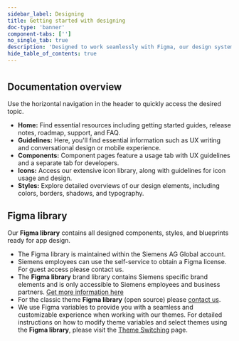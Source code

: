 ```yaml
---
sidebar_label: Designing
title: Getting started with designing
doc-type: 'banner'
component-tabs: ['']
no_single_tab: true
description: 'Designed to work seamlessly with Figma, our design system offers a streamlined workflow for UX designers and is kept in sync with the implementation. The documentation provides integrated information for both designers and developers, fostering a collaborative and efficient approach to app design.'
hide_table_of_contents: true
---
```


#

## Documentation overview

Use the horizontal navigation in the header to quickly access the desired topic.

- **Home:** Find essential resources including getting started guides, release notes, roadmap, support, and FAQ.
- **Guidelines:** Here, you'll find essential information such as UX writing and conversational design or mobile experience.
- **Components:** Component pages feature a usage tab with UX guidelines and a separate tab for developers.
- **Icons:** Access our extensive icon library, along with guidelines for icon usage and design.
- **Styles:** Explore detailed overviews of our design elements, including colors, borders, shadows, and typography.

## Figma library

Our **Figma library** contains all designed components, styles, and blueprints ready for app design.

- The Figma library is maintained within the Siemens AG Global account.
- Siemens employees can use the self-service to obtain a Figma license. For guest access please contact us.
- The **Figma library** brand library contains Siemens specific brand elements and is only accessible to Siemens employees and business partners. [Get more information here](https://siemens-ix.code.siemens.io/ix-brand-theme/)
- For the classic theme **Figma library** (open source) please [contact us](./../support/contact-us.md).
- We use Figma variables to provide you with a seamless and customizable experience when working with our themes. For detailed instructions on how to modify theme variables and select themes using the **Figma library**, please visit the [Theme Switching](./../theming/usage-designers.md) page.
